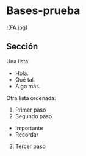 # Bases-prueba

!(FA.jpg)

## Sección
Una lista:
- Hola.
- Qué tal.
- Algo más.

Otra lista ordenada:
1. Primer paso
2. Segundo paso
  - Importante
  - Recordar
3. Tercer paso
